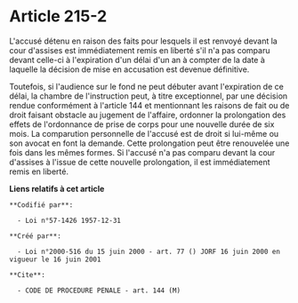 # Article 215-2

L'accusé détenu en raison des faits pour lesquels il est renvoyé devant la cour d'assises est immédiatement remis en liberté
s'il n'a pas comparu devant celle-ci à l'expiration d'un délai d'un an à compter de la date à laquelle la décision de mise en
accusation est devenue définitive.

Toutefois, si l'audience sur le fond ne peut débuter avant l'expiration de ce délai, la chambre de l'instruction peut, à
titre exceptionnel, par une décision rendue conformément à l'article 144 et mentionnant les raisons de fait ou de droit
faisant obstacle au jugement de l'affaire, ordonner la prolongation des effets de l'ordonnance de prise de corps pour une
nouvelle durée de six mois. La comparution personnelle de l'accusé est de droit si lui-même ou son avocat en font la demande.
Cette prolongation peut être renouvelée une fois dans les mêmes formes. Si l'accusé n'a pas comparu devant la cour d'assises
à l'issue de cette nouvelle prolongation, il est immédiatement remis en liberté.

**Liens relatifs à cet article**

	**Codifié par**:

	  - Loi n°57-1426 1957-12-31

	**Créé par**:

	  - Loi n°2000-516 du 15 juin 2000 - art. 77 () JORF 16 juin 2000 en vigueur le 16 juin 2001

	**Cite**:

	  - CODE DE PROCEDURE PENALE - art. 144 (M)
